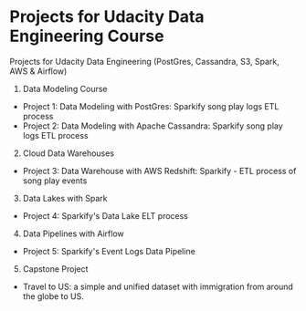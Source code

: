 # Projects for Udacity Data Engineering Course

Projects for Udacity Data Engineering (PostGres,  Cassandra, S3, Spark, AWS &amp; Airflow)

1. Data Modeling Course

- Project 1: Data Modeling with PostGres: Sparkify song play logs ETL process 
- Project 2: Data Modeling with Apache Cassandra: Sparkify song play logs ETL process

2. Cloud Data Warehouses

- Project 3: Data Warehouse with AWS Redshift: Sparkify - ETL process of song play events

3. Data Lakes with Spark

- Project 4: Sparkify's Data Lake ELT process

4. Data Pipelines with Airflow

- Project 5: Sparkify's Event Logs Data Pipeline

5. Capstone Project

- Travel to US: a simple and unified dataset with immigration from around the globe to US.

